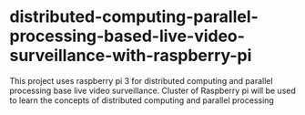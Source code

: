 # distributed-computing-parallel-processing-based-live-video-surveillance-with-raspberry-pi
This project uses raspberry pi 3 for distributed computing and parallel processing base live video surveillance. Cluster of Raspberry pi will be used to learn the concepts of distributed computing and parallel processing
